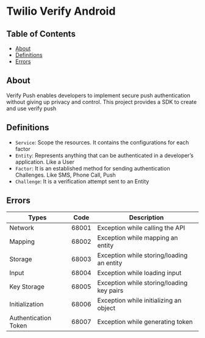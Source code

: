# Twilio Verify Android

## Table of Contents

* [About](#About)
* [Definitions](#Definitions)
* [Errors](#Errors)

<a name='About'></a>

## About
Verify Push enables developers to implement secure push authentication without giving up privacy and control. This project provides a SDK to create and use verify push

<a name='Definitions'></a>	

## Definitions	
* `Service`: Scope the resources. It contains the configurations for each factor
* `Entity`: Represents anything that can be authenticated in a developer’s application. Like a User
* `Factor`: It is an established method for sending authentication Challenges. Like SMS, Phone Call, Push
* `Challenge`: It is a verification attempt sent to an Entity

<a name='Errors'></a>

## Errors
Types | Code | Description
---------- | ----------- | -----------
Network | 68001 | Exception while calling the API
Mapping | 68002 | Exception while mapping an entity
Storage | 68003 | Exception while storing/loading an entity
Input | 68004 | Exception while loading input
Key Storage | 68005 | Exception while storing/loading key pairs
Initialization | 68006 | Exception while initializing an object
Authentication Token | 68007 | Exception while generating token
